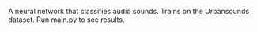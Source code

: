 A neural network that classifies audio sounds. Trains on the Urbansounds dataset. Run main.py to see results.

